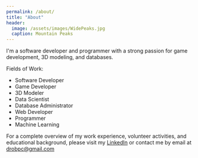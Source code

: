 ```yaml
---
permalink: /about/
title: "About"
header:
  image: /assets/images/WidePeaks.jpg
  caption: Mountain Peaks
---
```

I'm a software developer and programmer with a strong passion for game development, 3D modeling, and databases.

Fields of Work:
- Software Developer
- Game Developer
- 3D Modeler
- Data Scientist
- Database Administrator
- Web Developer
- Programmer
- Machine Learning

For a complete overview of my work experience, volunteer activities, and educational background, please visit my [LinkedIn](https://www.linkedin.com/in/danielrozek/) or contact me by email at drobpc@gmail.com

